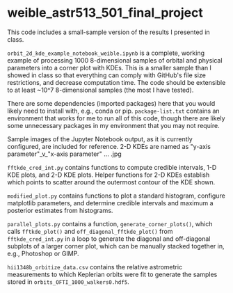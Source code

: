 # weible_astr513_501_final_project

This code includes a small-sample version of the results I presented in class.

```orbit_2d_kde_example_notebook_weible.ipynb``` is a complete, working example of processing 1000 8-dimensional samples of orbital and physical parameters into a corner plot with KDEs. This is a smaller sample than I showed in class so that everything can comply with GitHub's file size restrictions, and decrease computation time. The code should be extensible to at least ~10^7 8-dimensional samples (the most I have tested).

There are some dependencies (imported packages) here that you would likely need to install with, e.g., conda or pip. ```package-list.txt``` contains an environment that works for me to run all of this code, though there are likely some unnecessary packages in my environment that you may not require.

Sample images of the Jupyter Notebook output, as it is currently configured, are included for reference. 2-D KDEs are named as "y-axis parameter"\_v\_"x-axis parameter" ... .jpg

```fftkde_cred_int.py``` contains functions to compute credible intervals, 1-D KDE plots, and 2-D KDE plots. Helper functions for 2-D KDEs establish which points to scatter around the outermost contour of the KDE shown.

```modified_plot.py``` contains functions to plot a standard histogram, configure matplotlib parameters, and determine credible intervals and maximum a posterior estimates from histograms.

```parallel_plots.py``` contains a function, ```generate_corner_plots()```, which calls ```fftkde_plot()``` and ```off_diagonal_fftkde_plot()``` from ```fftkde_cred_int.py``` in a loop to generate the diagonal and off-diagonal subplots of a larger corner plot, which can be manually stacked together in, e.g., Photoshop or GIMP.

```hii1348b_orbitize_data.csv``` contains the relative astrometric measurements to which Keplerian orbits were fit to generate the samples stored in ```orbits_OFTI_1000_walkers0.hdf5```.
